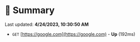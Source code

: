 # 📖 Summary
Last updated: **4/24/2023, 10:30:50 AM**

- `GET` [https://google.com](https://google.com) - **Up** (192ms)
